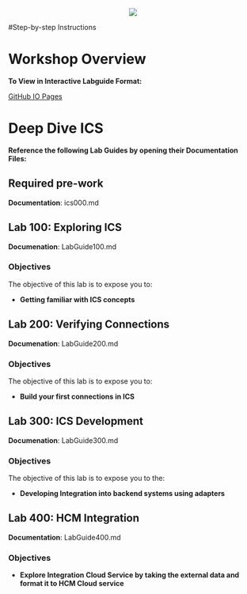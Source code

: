 <center>
<img src="https://cloudaccelerate.github.io/TTC-CommonContent/images/ttc-logo.png" />
</center> 

#Step-by-step Instructions

# Workshop Overview

**To View in Interactive Labguide Format:**  

[GitHub IO Pages](https://rebrand.ly/ttcicslab)

# Deep Dive ICS

**Reference the following Lab Guides by opening their Documentation Files:**
## Required pre-work

**Documentation**: ics000.md

## Lab 100: Exploring ICS

**Documenation**: LabGuide100.md

### Objectives
The objective of this lab is to expose you to:

- **Getting familiar with ICS concepts**

## Lab 200: Verifying Connections

**Documenation**: LabGuide200.md

### Objectives
The objective of this lab is to expose you to:

- **Build your first connections in ICS**


## Lab 300: ICS Development

**Documenation**: LabGuide300.md

### Objectives
The objective of this lab is to expose you to the:

- **Developing Integration into backend systems using adapters**

## Lab 400: HCM Integration

**Documentation**: LabGuide400.md

### Objectives

- **Explore Integration Cloud Service by taking the external data and format it to HCM Cloud service**


